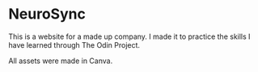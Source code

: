 # NeuroSync

This is a website for a made up company. I made it to practice the skills I have learned through The Odin Project.

All assets were made in Canva.